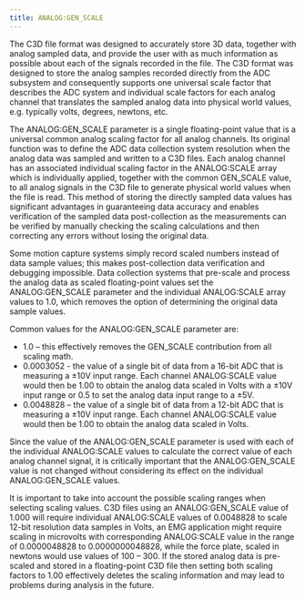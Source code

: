```yaml
---
title: ANALOG:GEN_SCALE
---
```




The C3D file format was designed to accurately store 3D data, together with analog sampled data, and provide the user with as much information as possible about each of the signals recorded in the file.  The C3D format was designed to store the analog samples recorded directly from the ADC subsystem and consequently supports one universal scale factor that describes the ADC system and individual scale factors for each analog channel that translates the sampled analog data into physical world values, e.g. typically volts, degrees, newtons, etc.

The ANALOG:GEN_SCALE parameter is a single floating-point value that is a universal common analog scaling factor for all analog channels.  Its original function was to define the ADC data collection system resolution when the analog data was sampled and written to a C3D files.  Each analog channel has an associated individual scaling factor in the ANALOG:SCALE array which is individually applied, together with the common GEN_SCALE value, to all analog signals in the C3D file to generate physical world values when the file is read. This method of storing the directly sampled data values has significant advantages in guaranteeing data accuracy and enables verification of the sampled data post-collection as the measurements can be verified by manually checking the scaling calculations and then correcting any errors without losing the original data.

Some motion capture systems simply record scaled numbers instead of data sample values; this makes post-collection data verification and debugging impossible.  Data collection systems that pre-scale and process the analog data as scaled floating-point values set the ANALOG:GEN_SCALE parameter and the individual ANALOG:SCALE array values to 1.0, which removes the option of determining the original data sample values.

Common values for the ANALOG:GEN_SCALE parameter are:

- 1.0 – this effectively removes the GEN_SCALE contribution from all scaling math.
- 0.0003052 - the value of a single bit of data from a 16-bit ADC that is measuring a ±10V input range.  Each channel ANALOG:SCALE value would then be 1.00 to obtain the analog data scaled in Volts with a ±10V input range or 0.5 to set the analog data input range to a ±5V.
- 0.0048828 – the value of a single bit of data from a 12-bit ADC that is measuring a ±10V input range.  Each channel ANALOG:SCALE value would then be 1.00 to obtain the analog data scaled in Volts.

Since the value of the ANALOG:GEN_SCALE parameter is used with each of the individual ANALOG:SCALE values to calculate the correct value of each analog channel signal, it is critically important that the ANALOG:GEN_SCALE value is not changed without considering its effect on the individual ANALOG:GEN_SCALE values.

It is important to take into account the possible scaling ranges when selecting scaling values.  C3D files using an ANALOG:GEN_SCALE value of 1.000 will require individual ANALOG:SCALE values of 0.0048828 to scale 12-bit resolution data samples in Volts, an EMG application might require scaling in microvolts with corresponding ANALOG:SCALE value in the range of 0.0000048828 to 0.0000000048828, while the force plate, scaled in newtons would use values of 100 – 300. If the stored analog data is pre-scaled and stored in a floating-point C3D file then setting both scaling factors to 1.00 effectively deletes the scaling information and may lead to problems during analysis in the future.

